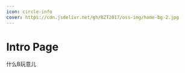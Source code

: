 ```yaml
---
icon: circle-info
cover: https://cdn.jsdelivr.net/gh/BZT2017/oss-img/home-bg-2.jpg
---
```


# Intro Page

什么B玩意儿
